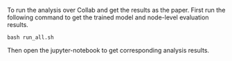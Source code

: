 To run the analysis over Collab and get the results as the paper. First run the following command to get the trained model and node-level evaluation results.
```linux
bash run_all.sh
```

Then open the jupyter-notebook to get corresponding analysis results.
